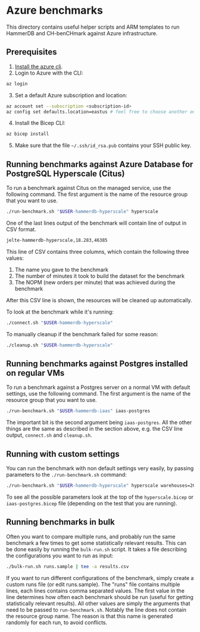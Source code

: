# Azure benchmarks

This directory contains useful helper scripts and ARM templates to run
HammerDB and CH-benCHmark against Azure infrastructure.

## Prerequisites

1. [Install the azure
   cli](https://docs.microsoft.com/en-us/cli/azure/install-azure-cli).
2. Login to Azure with the CLI:
```bash
az login
```
3. Set a default Azure subscription and location:
```bash
az account set --subscription <subscription-id>
az config set defaults.location=eastus # feel free to choose another one
```
4. Install the Bicep CLI:
```bash
az bicep install
```
5. Make sure that the file `~/.ssh/id_rsa.pub` contains your SSH public key.

## Running benchmarks against Azure Database for PostgreSQL Hyperscale (Citus)

To run a benchmark against Citus on the managed service, use the following
command. The first argument is the name of the resource group that you want to
use.
```bash
./run-benchmark.sh "$USER-hammerdb-hyperscale" hyperscale
```

One of the last lines output of the benchmark will contain line of output in
CSV format.
```bash
jelte-hammerdb-hyperscale,18.283,46385
```

This line of CSV contains three columns, which contain the following three
values:
1. The name you gave to the benchmark
2. The number of minutes it took to build the dataset for the benchmark
3. The NOPM (new orders per minute) that was achieved during the benchmark

After this CSV line is shown, the resources will be cleaned up automatically.

To look at the benchmark while it's running:
```bash
./connect.sh "$USER-hammerdb-hyperscale"
```

To manually cleanup if the benchmark failed for some reason:
```bash
./cleanup.sh "$USER-hammerdb-hyperscale"
```

## Running benchmarks against Postgres installed on regular VMs

To run a benchmark against a Postgres server on a normal VM with default
settings, use the following command. The first argument is the name of the
resource group that you want to use.
```bash
./run-benchmark.sh "$USER-hammerdb-iaas" iaas-postgres
```

The important bit is the second argument being `iaas-postgres`. All the other
things are the same as described in the section above, e.g. the CSV line output,
`connect.sh` and `cleanup.sh`.

## Running with custom settings

You can run the benchmark with non default settings very easily, by passing
parameters to the `./run-benchmark.sh` command:
```bash
./run-benchmark.sh "$USER-hammerdb-hyperscale" hyperscale warehouses=2000 runVirtualUsers=500 workers=16
```

To see all the possible parameters look at the top of the `hyperscale.bicep` or
`iaas-postgres.bicep` file (depending on the test that you are running).

## Running benchmarks in bulk

Often you want to compare multiple runs, and probably run the same benchmark a
few times to get some statistically relevant results. This can be done easily by
running the `bulk-run.sh` script. It takes a file describing the configurations
you want to run as input:

```bash
./bulk-run.sh runs.sample | tee -a results.csv
```

If you want to run different configurations of the benchmark, simply create a
custom runs file (or edit runs.sample). The "runs" file contains multiple lines,
each lines contains comma separated values. The first value in the line
determines how often each benchmark should be run (useful for getting
statistically relevant results). All other values are simply the arguments that
need to be passed to `run-benchmark.sh`. Notably the line does not contain the
resource group name. The reason is that this name is generated randomly for each
run, to avoid conflicts.
